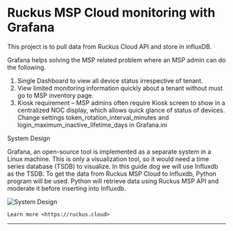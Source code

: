 Ruckus MSP Cloud monitoring with Grafana
========================================

This project is to pull data from Ruckus Cloud API and store in influxDB.

Grafana helps solving the MSP related problem where an MSP admin can do the following.
1.	Single Dashboard to view all device status irrespective of tenant. 
2.	View limited monitoring information quickly about a tenant without must go to MSP inventory page.
3.	Kiosk requirement – MSP admins often require Kiosk screen to show in a centralized NOC display, which allows quick glance of status of devices. Change settings token_rotation_interval_minutes and login_maximum_inactive_lifetime_days in Grafana.ini 

System Design

Grafana, an open-source tool is implemented as a separate system in a Linux machine. This is only a visualization tool, so it would need a time series database (TSDB) to visualize. In this guide dog we will use Influxdb as the TSDB.
To get the data from Ruckus MSP Cloud to Influxdb, Python program will be used. Python will retrieve data using Ruckus MSP API and moderate it before inserting into Influxdb. 

![System Design](https://github.com/indhradhanush/rkscldmsp_grafana/blob/main/docs/sysdes.PNG?raw=true)

`Learn more <https://ruckus.cloud>`

---------------

